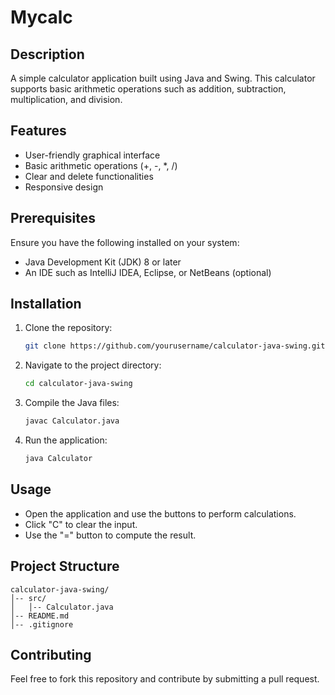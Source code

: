 # Mycalc

## Description
A simple calculator application built using Java and Swing. This calculator supports basic arithmetic operations such as addition, subtraction, multiplication, and division.

## Features
- User-friendly graphical interface
- Basic arithmetic operations (+, -, *, /)
- Clear and delete functionalities
- Responsive design

## Prerequisites
Ensure you have the following installed on your system:
- Java Development Kit (JDK) 8 or later
- An IDE such as IntelliJ IDEA, Eclipse, or NetBeans (optional)

## Installation
1. Clone the repository:
   ```sh
   git clone https://github.com/yourusername/calculator-java-swing.git
   ```
2. Navigate to the project directory:
   ```sh
   cd calculator-java-swing
   ```
3. Compile the Java files:
   ```sh
   javac Calculator.java
   ```
4. Run the application:
   ```sh
   java Calculator
   ```

## Usage
- Open the application and use the buttons to perform calculations.
- Click "C" to clear the input.
- Use the "=" button to compute the result.

## Project Structure
```
calculator-java-swing/
│-- src/
│   │-- Calculator.java
│-- README.md
│-- .gitignore
```

## Contributing
Feel free to fork this repository and contribute by submitting a pull request.


